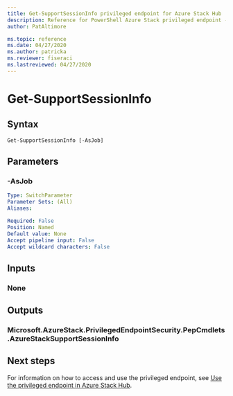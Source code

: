 ```yaml
---
title: Get-SupportSessionInfo privileged endpoint for Azure Stack Hub
description: Reference for PowerShell Azure Stack privileged endpoint - Get-SupportSessionInfo
author: PatAltimore

ms.topic: reference
ms.date: 04/27/2020
ms.author: patricka
ms.reviewer: fiseraci
ms.lastreviewed: 04/27/2020
---
```


# Get-SupportSessionInfo

## Syntax

```
Get-SupportSessionInfo [-AsJob]
```

## Parameters

### -AsJob


```yaml
Type: SwitchParameter
Parameter Sets: (All)
Aliases:

Required: False
Position: Named
Default value: None
Accept pipeline input: False
Accept wildcard characters: False
```

## Inputs

### None

## Outputs

### Microsoft.AzureStack.PrivilegedEndpointSecurity.PepCmdlets.AzureStackSupportSessionInfo


## Next steps

For information on how to access and use the privileged endpoint, see [Use the privileged endpoint in Azure Stack Hub](../../operator/azure-stack-privileged-endpoint.md).
